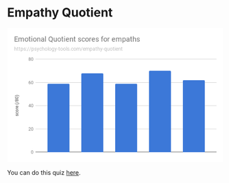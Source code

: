 <!-- TITLE: Quizzes -->

# Empathy Quotient

![Emotional Quotient Scores For Empaths](/uploads/emotional-quotient-scores-for-empaths.png "Emotional Quotient Scores For Empaths")

You can do this quiz [here](https://psychology-tools.com/empathy-quotient).